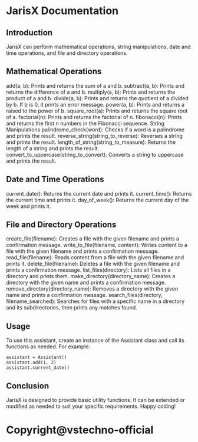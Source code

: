 # JarisX Documentation
## Introduction
JarisX can perform mathematical operations, string manipulations, date and time operations, and file and directory operations.


## Mathematical Operations
add(a, b): Prints and returns the sum of a and b.
subtract(a, b): Prints and returns the difference of a and b.
multiply(a, b): Prints and returns the product of a and b.
divide(a, b): Prints and returns the quotient of a divided by b. If b is 0, it prints an error message.
power(a, b): Prints and returns a raised to the power of b.
square_root(a): Prints and returns the square root of a.
factorial(n): Prints and returns the factorial of n.
fibonacci(n): Prints and returns the first n numbers in the Fibonacci sequence.
String Manipulations
palindrome_check(word): Checks if a word is a palindrome and prints the result.
reverse_string(string_to_reverse): Reverses a string and prints the result.
length_of_string(string_to_measure): Returns the length of a string and prints the result.
convert_to_uppercase(string_to_convert): Converts a string to uppercase and prints the result.

## Date and Time Operations
current_date(): Returns the current date and prints it.
current_time(): Returns the current time and prints it.
day_of_week(): Returns the current day of the week and prints it.

## File and Directory Operations
create_file(filename): Creates a file with the given filename and prints a confirmation message.
write_to_file(filename, content): Writes content to a file with the given filename and prints a confirmation message.
read_file(filename): Reads content from a file with the given filename and prints it.
delete_file(filename): Deletes a file with the given filename and prints a confirmation message.
list_files(directory): Lists all files in a directory and prints them.
make_directory(directory_name): Creates a directory with the given name and prints a confirmation message.
remove_directory(directory_name): Removes a directory with the given name and prints a confirmation message.
search_files(directory, filename_searched): Searches for files with a specific name in a directory and its subdirectories, then prints any matches found.

## Usage
To use this assistant, create an instance of the Assistant class and call its functions as needed. For example:

~~~
assistant = Assistant()
assistant.add(1, 2)
assistant.current_date()
~~~


## Conclusion
JarisX is designed to provide basic utility functions. It can be extended or modified as needed to suit your specific requirements. Happy coding!

# Copyright@vstechno-official
